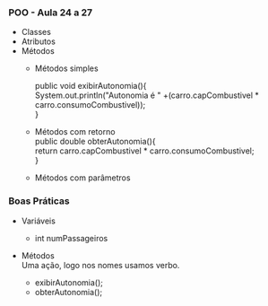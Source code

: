 ### POO - Aula 24 a 27
   - Classes
   - Atributos
   - Métodos 
      - Métodos simples
   
         public void exibirAutonomia(){ <br>
              System.out.println("Autonomia é " +(carro.capCombustivel * carro.consumoCombustivel)); <br>
         }<br>
       
      - Métodos com retorno<br>
         public double obterAutonomia(){ <br>
              return carro.capCombustivel * carro.consumoCombustivel;<br>
         }<br>
         
      - Métodos com parâmetros 


### Boas Práticas 

   - Variáveis
      - int  numPassageiros
   
   - Métodos<br>
     Uma ação, logo nos nomes usamos verbo.
      - exibirAutonomia();
      - obterAutonomia();
